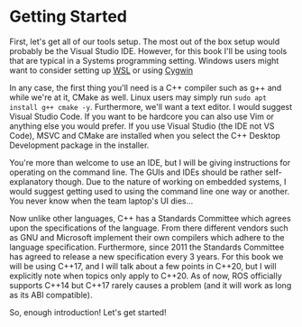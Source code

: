 # Getting Started

First, let's get all of our tools setup. The most out of the box setup would probably be the Visual Studio IDE. 
However, for this book I'll be using tools that are typical in a Systems programming setting. Windows users might want to consider setting up [WSL](https://docs.microsoft.com/en-us/windows/wsl/install-win10) 
or using [Cygwin](https://www.cygwin.com/)

In any case, the first thing you'll need is a C++ compiler such as g++ and while we're at it, CMake as well. 
Linux users may simply run `sudo apt install g++ cmake -y`. Furthermore, we'll want a text editor. I would suggest Visual Studio Code. 
If you want to be hardcore you can also use Vim or anything else you would prefer. 
If you use Visual Studio (the IDE not VS Code), MSVC and CMake are installed when you select the C++ Desktop Development package in the installer.

You're more than welcome to use an IDE, but I will be giving instructions for operating on the command line. 
The GUIs and IDEs should be rather self-explanatory though. Due to the nature of working on embedded systems, I would suggest getting used to using the command line one way or another. 
You never know when the team laptop's UI dies...

Now unlike other languages, C++ has a Standards Committee which agrees upon the specifications of the language. 
From there different vendors such as GNU and Microsoft implement their own compilers which adhere to the language specification. 
Furthermore, since 2011 the Standards Committee has agreed to release a new specification every 3 years. 
For this book we will be using C++17, and I will talk about a few points in C++20, but I will explicitly note when topics only apply to C++20. 
As of now, ROS officially supports C++14 but C++17 rarely causes a problem (and it will work as long as its ABI compatible).

So, enough introduction! Let's get started!
